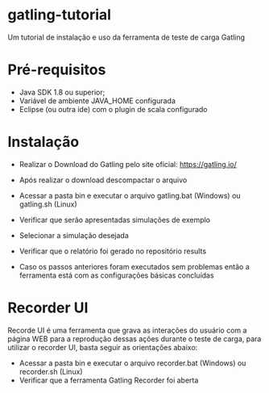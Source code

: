 # gatling-tutorial
Um tutorial de instalação e uso da ferramenta de teste de carga Gatling

# Pré-requisitos

* Java SDK 1.8 ou superior;
* Variável de ambiente JAVA_HOME configurada
* Eclipse (ou outra ide) com o plugin de scala configurado

# Instalação

* Realizar o Download do Gatling pelo site oficial: https://gatling.io/


* Após realizar o download descompactar o arquivo
* Acessar a pasta bin e executar o arquivo gatling.bat (Windows) ou gatling.sh (Linux)
* Verificar que serão apresentadas simulações de exemplo
* Selecionar a simulação desejada
* Verificar que o relatório foi gerado no repositório results
* Caso os passos anteriores foram executados sem problemas então a ferramenta está com as configurações básicas concluídas

# Recorder UI

Recorde UI é uma ferramenta que grava as interações do usuário com a página WEB para a reprodução dessas ações durante o teste de carga, para utilizar o recorder UI, basta seguir as orientações abaixo:

* Acessar a pasta bin e executar o arquivo recorder.bat (Windows) ou recorder.sh (Linux)
* Verificar que a ferramenta Gatling Recorder foi aberta
